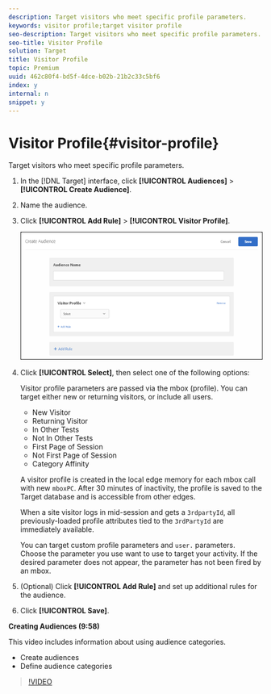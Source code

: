 ```yaml
---
description: Target visitors who meet specific profile parameters.
keywords: visitor profile;target visitor profile
seo-description: Target visitors who meet specific profile parameters.
seo-title: Visitor Profile
solution: Target
title: Visitor Profile
topic: Premium
uuid: 462c80f4-bd5f-4dce-b02b-21b2c33c5bf6
index: y
internal: n
snippet: y
---
```


# Visitor Profile{#visitor-profile}

Target visitors who meet specific profile parameters.

1. In the [!DNL Target] interface, click **[!UICONTROL Audiences]** > **[!UICONTROL Create Audience]**. 
1. Name the audience. 
1. Click **[!UICONTROL Add Rule]** > **[!UICONTROL Visitor Profile]**.

   ![](assets/target_visitor_profile.png)

1. Click **[!UICONTROL Select]**, then select one of the following options:

   Visitor profile parameters are passed via the mbox (profile). You can target either new or returning visitors, or include all users.

    * New Visitor 
    * Returning Visitor 
    * In Other Tests 
    * Not In Other Tests 
    * First Page of Session 
    * Not First Page of Session 
    * Category Affinity

   A visitor profile is created in the local edge memory for each mbox call with new `mboxPC`. After 30 minutes of inactivity, the profile is saved to the Target database and is accessible from other edges.

   When a site visitor logs in mid-session and gets a `3rdpartyId`, all previously-loaded profile attributes tied to the `3rdPartyId` are immediately available.

   You can target custom profile parameters and `user.` parameters. Choose the parameter you use want to use to target your activity. If the desired parameter does not appear, the parameter has not been fired by an mbox. 

1. (Optional) Click **[!UICONTROL Add Rule]** and set up additional rules for the audience. 
1. Click **[!UICONTROL Save]**.

**Creating Audiences (9:58)**

This video includes information about using audience categories.

* Create audiences 
* Define audience categories

>[!VIDEO](https://www.youtube.com/watch?v=wV9lVTSOxMk) 
